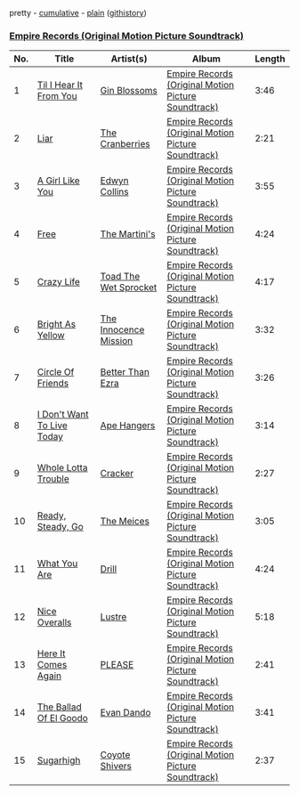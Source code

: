 pretty - [cumulative](/playlists/cumulative/Empire%20Records%20(Original%20Motion%20Picture%20Soundtrack).md) - [plain](/playlists/plain/0juybCrXYJE2dRM1txS0GD) ([githistory](https://github.githistory.xyz/mackorone/spotify-playlist-archive/blob/main/playlists/plain/0juybCrXYJE2dRM1txS0GD))

### [Empire Records (Original Motion Picture Soundtrack)](https://open.spotify.com/playlist/0juybCrXYJE2dRM1txS0GD)

> 

| No. | Title | Artist(s) | Album | Length |
|---|---|---|---|---|
| 1 | [Til I Hear It From You](https://open.spotify.com/track/6huWrDezK7Ogc3k06iTckk) | [Gin Blossoms](https://open.spotify.com/artist/6kXp61QMZFPcKMcRPqoiVj) | [Empire Records (Original Motion Picture Soundtrack)](https://open.spotify.com/album/27YqHl98smrAG30ip7VumZ) | 3:46 |
| 2 | [Liar](https://open.spotify.com/track/6fDKqCzXEoz5g5Z93OjgK2) | [The Cranberries](https://open.spotify.com/artist/7t0rwkOPGlDPEhaOcVtOt9) | [Empire Records (Original Motion Picture Soundtrack)](https://open.spotify.com/album/27YqHl98smrAG30ip7VumZ) | 2:21 |
| 3 | [A Girl Like You](https://open.spotify.com/track/1mH8jVvXPSRThH5ttncfqQ) | [Edwyn Collins](https://open.spotify.com/artist/5Qlt3zQ63Z99mNhuun0JAT) | [Empire Records (Original Motion Picture Soundtrack)](https://open.spotify.com/album/27YqHl98smrAG30ip7VumZ) | 3:55 |
| 4 | [Free](https://open.spotify.com/track/5o3TC8TGSFzxP5CJXuB0C0) | [The Martini's](https://open.spotify.com/artist/4PggIuR7p3jxrvz7fc1jKa) | [Empire Records (Original Motion Picture Soundtrack)](https://open.spotify.com/album/27YqHl98smrAG30ip7VumZ) | 4:24 |
| 5 | [Crazy Life](https://open.spotify.com/track/1NGNZOXkh34vIajntZk736) | [Toad The Wet Sprocket](https://open.spotify.com/artist/4j7EVY3kuDwLPfD2jfC7LC) | [Empire Records (Original Motion Picture Soundtrack)](https://open.spotify.com/album/27YqHl98smrAG30ip7VumZ) | 4:17 |
| 6 | [Bright As Yellow](https://open.spotify.com/track/1VtSMXwdEmsT7HVSfPyiNJ) | [The Innocence Mission](https://open.spotify.com/artist/4VcTmgGKGuJn56Ac2zNhiH) | [Empire Records (Original Motion Picture Soundtrack)](https://open.spotify.com/album/27YqHl98smrAG30ip7VumZ) | 3:32 |
| 7 | [Circle Of Friends](https://open.spotify.com/track/063v5BwgsHAfdX8TG1wMON) | [Better Than Ezra](https://open.spotify.com/artist/4UuoJfJ9UybJft7a8E6UHX) | [Empire Records (Original Motion Picture Soundtrack)](https://open.spotify.com/album/27YqHl98smrAG30ip7VumZ) | 3:26 |
| 8 | [I Don't Want To Live Today](https://open.spotify.com/track/03H5VHeN759y7ctfyMHK1I) | [Ape Hangers](https://open.spotify.com/artist/5sVxvdTJK0SZZswINycAOP) | [Empire Records (Original Motion Picture Soundtrack)](https://open.spotify.com/album/27YqHl98smrAG30ip7VumZ) | 3:14 |
| 9 | [Whole Lotta Trouble](https://open.spotify.com/track/1yJpc2rAA2TiLdHQesSNzU) | [Cracker](https://open.spotify.com/artist/0ODQJS4mk7rVBJXjdqByX6) | [Empire Records (Original Motion Picture Soundtrack)](https://open.spotify.com/album/27YqHl98smrAG30ip7VumZ) | 2:27 |
| 10 | [Ready, Steady, Go](https://open.spotify.com/track/2kEavXnvTkrJ3J2KWC9ypl) | [The Meices](https://open.spotify.com/artist/5kerNETuVVVlWUfeCzVGjK) | [Empire Records (Original Motion Picture Soundtrack)](https://open.spotify.com/album/27YqHl98smrAG30ip7VumZ) | 3:05 |
| 11 | [What You Are](https://open.spotify.com/track/2G6N7TkOmewxRZX9H5kk0W) | [Drill](https://open.spotify.com/artist/1vLheUigC9dtxGu7gKFT6x) | [Empire Records (Original Motion Picture Soundtrack)](https://open.spotify.com/album/27YqHl98smrAG30ip7VumZ) | 4:24 |
| 12 | [Nice Overalls](https://open.spotify.com/track/54Sp5Zsx2chUDAu4hlylRH) | [Lustre](https://open.spotify.com/artist/6VtGMedhkAkG22ZL3o41UF) | [Empire Records (Original Motion Picture Soundtrack)](https://open.spotify.com/album/27YqHl98smrAG30ip7VumZ) | 5:18 |
| 13 | [Here It Comes Again](https://open.spotify.com/track/2kzYMbCVLfbgWxnSC7UQmg) | [PLEASE](https://open.spotify.com/artist/6h9MCVLTbONIkbVU9AONL7) | [Empire Records (Original Motion Picture Soundtrack)](https://open.spotify.com/album/27YqHl98smrAG30ip7VumZ) | 2:41 |
| 14 | [The Ballad Of El Goodo](https://open.spotify.com/track/6ZQlr0ISteysIXKwZ0JrkL) | [Evan Dando](https://open.spotify.com/artist/4Aq4ePZT5OKPz94Fd1stey) | [Empire Records (Original Motion Picture Soundtrack)](https://open.spotify.com/album/27YqHl98smrAG30ip7VumZ) | 3:41 |
| 15 | [Sugarhigh](https://open.spotify.com/track/7ztostfOVw4ecVpVQVj9sx) | [Coyote Shivers](https://open.spotify.com/artist/0VOE2WUj6Wq77rfft2AwqT) | [Empire Records (Original Motion Picture Soundtrack)](https://open.spotify.com/album/27YqHl98smrAG30ip7VumZ) | 2:37 |